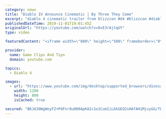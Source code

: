 ```yaml
---
category: news
title: "Diablo IV Announce Cinematic | By Three They Come"
excerpt: "diablo 4 cinematic trailer from blizzcon #d4 #blizzcon #diablo."
publishedDateTime: 2019-11-01T19:01:45Z
originalUrl: "https://youtube.com/watch?v=0vE3rAjtqUY"
type: video

featuredContent: "<iframe width=\"800\" height=\"500\" frameborder=\"0\" src=\"https://www.youtube.com/embed/0vE3rAjtqUY\" allow=\"accelerometer; autoplay; encrypted-media; gyroscope; picture-in-picture\" allowfullscreen></iframe>"

provider:
  name: Game Clips And Tips
  domain: youtube.com

topics:
  - Diablo 4

images:
  - url: "https://www.youtube.com/img/desktop/supported_browsers/dinosaur.png"
    width: 1200
    height: 800
    isCached: true

secured: "B6JA38WgWoyFZ+PdFnr8uH00ApKA2c1o1CumIiL6kGEO2sHAfAH1MjvyGG/fLvQ1uLgjO8FSKrfek7JMqKCLXCmELFSuJ0wpsGvjxUxfXQN1oXnl0tyZyw8TeicpwD9vliBzYCAvmYATKjfQ+HY+ad4MHziW4sJ+fFNPE3W3/vBJb5xsm1gVKurR29rq1kXOeBpGXR/Oh9gGAqOkITjQHELiXJnho/ftp6EgySsHnY/iZJj0DUbTRqTbYr964JOeV6yaTEAva/3Dvkn1yVWeOhgWINEaGQoifaWYuHRddDS/jTX/ZEMtWD1q65vRk/4ty+lVi09ADN1dOXq4VzAonkGiY33TM9nrFBo0HaEzz3gZA0rcIYXF9uA9kitmPtg6+B8/U+ZmC2G0Cu8aH7DLwA==;gfSAnGiSzJjhYRz91+Wjxg=="
---
```


